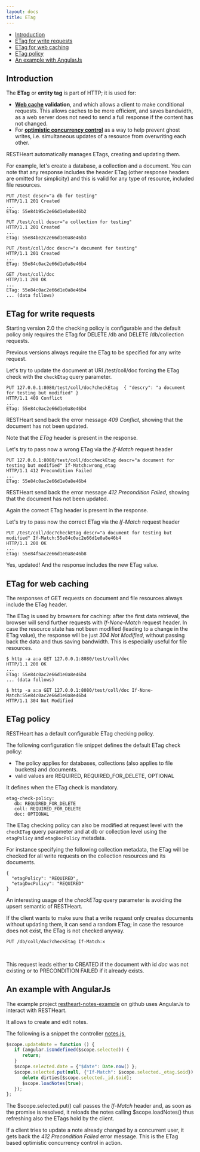 ```yaml
---
layout: docs
title: ETag
---
```


* [Introduction](#introduction)
* [ETag for write requests](#etag-for-write-requests)
* [ETag for web caching](#etag-for-web-caching)
* [ETag policy](#etag-policy)
* [An example with AngularJs](#an-example-with-angularjs)

## Introduction

The **ETag** or **entity tag** is part of HTTP; it is used for:

-   **[Web cache](https://en.wikipedia.org/wiki/Web_cache) validation**,
    and which allows a client to make conditional requests. This allows
    caches to be more efficient, and saves bandwidth, as a web server
    does not need to send a full response if the content has not
    changed. 
-   For **[optimistic concurrency
    control](https://en.wikipedia.org/wiki/Optimistic_concurrency_control)** as
    a way to help prevent ghost writes, i.e. simultaneous updates of a
    resource from overwriting each other.

RESTHeart automatically manages ETags, creating and updating them.

For example, let's create a database, a collection and a document. You
can note that any response includes the header ETag (other response
headers are omitted for simplicity) and this is valid for any type of
resource, included file resources.

``` plain
PUT /test descr="a db for testing"
HTTP/1.1 201 Created
...
ETag: 55e84b95c2e66d1e0a8e46b2

PUT /test/coll descr="a collection for testing"
HTTP/1.1 201 Created
...
ETag: 55e84be2c2e66d1e0a8e46b3
 
PUT /test/coll/doc descr="a document for testing"
HTTP/1.1 201 Created
...
ETag: 55e84c0ac2e66d1e0a8e46b4
 
GET /test/coll/doc
HTTP/1.1 200 OK
...
ETag: 55e84c0ac2e66d1e0a8e46b4
... (data follows)
```

## ETag for write requests

Starting version 2.0 the checking policy is configurable and the default
policy only requires the ETag for DELETE /db and DELETE /db/collection
requests.

Previous versions always require the ETag to be specified for any write
request.

Let's try to update the document at URI /test/coll/doc forcing the ETag
check with the `checkEtag` query parameter.

``` plain
PUT 127.0.0.1:8080/test/coll/doc?checkEtag  { "descry": "a document for testing but modified" }
HTTP/1.1 409 Conflict
...
ETag: 55e84c0ac2e66d1e0a8e46b4
```

RESTHeart send back the error message *409 Conflict*, showing that the
document has not been updated.

Note that the *ETag* header is present in the response. 

Let's try to pass now a wrong ETag via the *If-Match* request header

``` plain
PUT 127.0.0.1:8080/test/coll/doccheckEtag descr="a document for testing but modified" If-Match:wrong_etag
HTTP/1.1 412 Precondition Failed
...
ETag: 55e84c0ac2e66d1e0a8e46b4
```

RESTHeart send back the error message *412 Precondition Failed*, showing
that the document has not been updated.

Again the correct ETag header is present in the response. 

Let's try to pass now the correct ETag via the *If-Match* request header

``` plain
PUT /test/coll/doc?checkEtag descr="a document for testing but modified" If-Match:55e84c0ac2e66d1e0a8e46b4
HTTP/1.1 200 OK
...
ETag: 55e84f5ac2e66d1e0a8e46b8
```

Yes, updated! And the response includes the new ETag value.

## ETag for web caching

The responses of GET requests on document and file resources always
include the ETag header.

The ETag is used by browsers for caching: after the first data
retrieval, the browser will send further requests with *If-None-Match*
request header. In case the resource state has not been modified
(leading to a change in the ETag value), the response will be just *304
Not Modified*, without passing back the data and thus saving bandwidth.
This is especially useful for file resources.

``` plain
$ http -a a:a GET 127.0.0.1:8080/test/coll/doc
HTTP/1.1 200 OK
...
ETag: 55e84c0ac2e66d1e0a8e46b4
... (data follows)
 
$ http -a a:a GET 127.0.0.1:8080/test/coll/doc If-None-Match:55e84c0ac2e66d1e0a8e46b4
HTTP/1.1 304 Not Modified
```

## ETag policy

RESTHeart has a default configurable ETag checking policy.

The following configuration file snippet defines the default ETag check
policy:

-   The policy applies for databases, collections (also applies to file
    buckets) and documents.
-   valid values are REQUIRED, REQUIRED\_FOR\_DELETE, OPTIONAL

It defines when the ETag check is mandatory.

``` plain
etag-check-policy:
   db: REQUIRED_FOR_DELETE
   coll: REQUIRED_FOR_DELETE
   doc: OPTIONAL
```

The ETag checking policy can also be modified at request level with the
`checkETag` query parameter and at db or collection level using the
`etagPolicy` and `etagDocPolicy` metadata.

For instance specifying the following collection metadata, the ETag will
be checked for all write requests on the collection resources and its
documents.

``` plain
{
  "etagPolicy": "REQUIRED",
  "etagDocPolicy": "REQUIRED"
}
```

An interesting usage of the *checkETag* query parameter is avoiding the
upsert semantic of RESTHeart.

If the client wants to make sure that a write request only creates
documents without updating them, it can send a random ETag; in case the
resource does not exist, the ETag is not checked anyway.

``` plain
PUT /db/coll/doc?checkEtag If-Match:x
```

 

This request leads either to CREATED if the document with id *doc* was
not existing or to PRECONDITION FAILED if it already exists.

## An example with AngularJs

The example project
[restheart-notes-example](https://github.com/softinstigate/restheart-notes-example) on
github uses AngularJs to interact with RESTHeart.

It allows to create and edit notes.

The following is a snippet the controller
[notes.js ](https://github.com/SoftInstigate/restheart-notes-example/blob/master/app/scripts/controllers/notes.js)

``` js
$scope.updateNote = function () {
   if (angular.isUndefined($scope.selected)) {
      return;
   }
   $scope.selected.date = {"$date": Date.now() };
   $scope.selected.put(null, {"If-Match": $scope.selected._etag.$oid}).then(function (res) {
      delete dirties[$scope.selected._id.$oid];
      $scope.loadNotes(true);
   });
};
```

The $scope.selected.put() call passes the *If-Match* header and, as soon
as the promise is resolved, it reloads the notes calling
$scope.loadNotes() thus refreshing also the ETags hold by the client.

If a client tries to update a note already changed by a concurrent user,
it gets back the *412 Precondition Failed* error message. This is the
ETag based optimistic concurrency control in action.

 
